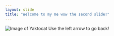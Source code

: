```yaml
---
layout: slide
title: "Welcome to my me wow the second slide!"
---
```

![Image of Yaktocat](https://octodex.github.com/images/yaktocat.png)
Use the left arrow to go back!
